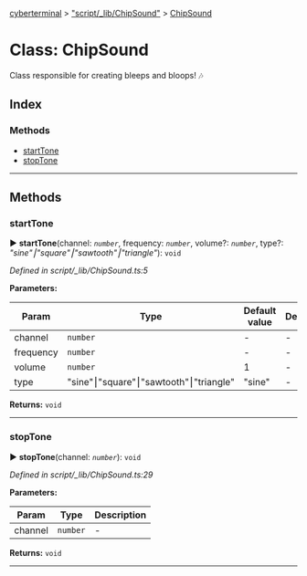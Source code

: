 [cyberterminal](../README.md) > ["script/_lib/ChipSound"](../modules/_script__lib_chipsound_.md) > [ChipSound](../classes/_script__lib_chipsound_.chipsound.md)



# Class: ChipSound


Class responsible for creating bleeps and bloops! 🎶

## Index

### Methods

* [startTone](_script__lib_chipsound_.chipsound.md#starttone)
* [stopTone](_script__lib_chipsound_.chipsound.md#stoptone)



---
## Methods
<a id="starttone"></a>

###  startTone

► **startTone**(channel: *`number`*, frequency: *`number`*, volume?: *`number`*, type?: *"sine"⎮"square"⎮"sawtooth"⎮"triangle"*): `void`



*Defined in script/_lib/ChipSound.ts:5*



**Parameters:**

| Param | Type | Default value | Description |
| ------ | ------ | ------ | ------ |
| channel | `number`  | - |   - |
| frequency | `number`  | - |   - |
| volume | `number`  | 1 |   - |
| type | "sine"⎮"square"⎮"sawtooth"⎮"triangle"  | &quot;sine&quot; |   - |





**Returns:** `void`





___

<a id="stoptone"></a>

###  stopTone

► **stopTone**(channel: *`number`*): `void`



*Defined in script/_lib/ChipSound.ts:29*



**Parameters:**

| Param | Type | Description |
| ------ | ------ | ------ |
| channel | `number`   |  - |





**Returns:** `void`





___


